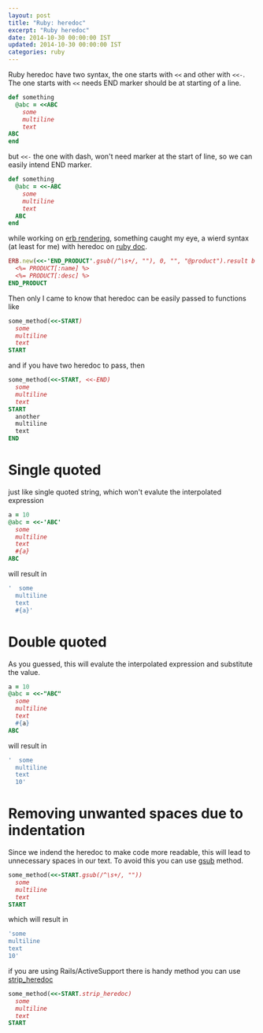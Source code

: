 ```yaml
---
layout: post
title: "Ruby: heredoc"
excerpt: "Ruby heredoc"
date: 2014-10-30 00:00:00 IST
updated: 2014-10-30 00:00:00 IST
categories: ruby
---
```


Ruby heredoc have two syntax, the one starts with `<<` and other with `<<-`. The one starts with `<<` needs END marker should be at starting of a line.

```ruby
def something 
  @abc = <<ABC
    some 
    multiline
    text
ABC
end
```

but `<<-` the one with dash, won't need marker at the start of line, so we can easily intend END marker.

```ruby
def something 
  @abc = <<-ABC
    some 
    multiline
    text
  ABC
end
```

while working on [erb rendering](/2014/10/ruby-rendering-erb-template.html), something caught my eye, a wierd syntax (at least for me) with heredoc on [ruby doc](http://www.ruby-doc.org/stdlib-2.1.4/libdoc/erb/rdoc/ERB.html#method-c-new-label-Example).

```ruby
ERB.new(<<-'END_PRODUCT'.gsub(/^\s+/, ""), 0, "", "@product").result b
  <%= PRODUCT[:name] %>
  <%= PRODUCT[:desc] %>
END_PRODUCT
```

Then only I came to know that heredoc can be easily passed to functions like

```ruby
some_method(<<-START)
  some
  multiline
  text
START
```

and if you have two heredoc to pass, then

```ruby
some_method(<<-START, <<-END)
  some
  multiline
  text
START
  another
  multiline
  text
END
```

# Single quoted
just like single quoted string, which won't evalute the interpolated expression 

```ruby
a = 10
@abc = <<-'ABC'
  some 
  multiline
  text
  #{a}
ABC
```
will result in 

```ruby
'  some 
  multiline
  text
  #{a}'
```

# Double quoted
As you guessed, this will evalute the interpolated expression and substitute the value.

```ruby
a = 10
@abc = <<-"ABC"
  some 
  multiline
  text
  #{a}
ABC
```
will result in

```ruby
'  some 
  multiline
  text
  10'
```

# Removing unwanted spaces due to indentation
Since we  indend the heredoc to make code more readable, this will lead to unnecessary spaces in our text. To avoid this you can use [gsub](http://ruby-doc.org/core-2.1.4/String.html#method-i-gsub) method.

```ruby
some_method(<<-START.gsub(/^\s+/, ""))
  some
  multiline
  text
START
```

which will result in 

```ruby
'some 
multiline
text
10'
```

if you are using Rails/ActiveSupport there is handy method you can use [strip_heredoc](http://apidock.com/rails/String/strip_heredoc)

```ruby
some_method(<<-START.strip_heredoc)
  some
  multiline
  text
START
```